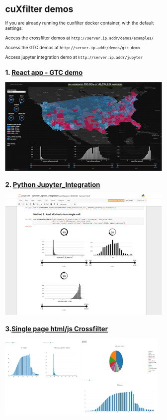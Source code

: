 # cuXfilter demos

If you are already running the cuxfilter docker container, with the default settings:

Access the crossfilter demos at `http://server.ip.addr/demos/examples/`

Access the GTC demos at `http://server.ip.addr/demos/gtc_demo`

Access jupyter integration demo at `http://server.ip.addr/jupyter`

## 1. [React app - GTC demo](GTC%20demo)
<img src="./GTC demo/src/img/RAPIDScuXfilter-demo.gif"/>

## 2. [Python Jupyter_Integration](Jupyter_Integration)
<img src="./Jupyter_Integration/cuxfilter-jupyter.png"/>

## 3.[Single page html/js Crossfilter](examples)

<img src="./examples/img/demo1.png" width="48%" height="250"/>
<img src="./examples/img/demo2.png" width="48%" height="250" />
